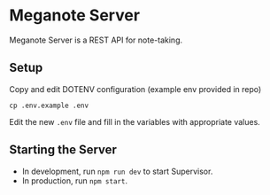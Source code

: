 # Meganote Server

Meganote Server is a REST API for note-taking.

## Setup

Copy and edit DOTENV configuration (example env provided in repo)

```shell
cp .env.example .env
```

Edit the new `.env` file and fill in the variables with appropriate values.

## Starting the Server

* In development, run `npm run dev` to start Supervisor.
* In production, run `npm start`.
